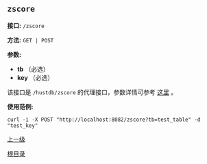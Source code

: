 `zscore`
----------

**接口:** `/zscore`

**方法:** `GET | POST`

**参数:** 

*  **tb** （必选）  
*  **key** （必选）  

该接口是 `/hustdb/zscore` 的代理接口，参数详情可参考 [这里](../hustdb/hustdb/zscore.md) 。

**使用范例:**

    curl -i -X POST "http://localhost:8082/zscore?tb=test_table" -d "test_key"

[上一级](../ha.md)

[根目录](../../index.md)